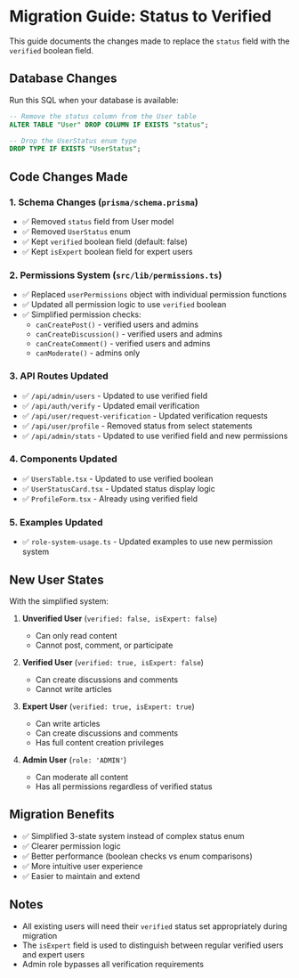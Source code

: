 # Migration Guide: Status to Verified

This guide documents the changes made to replace the `status` field with the `verified` boolean field.

## Database Changes

Run this SQL when your database is available:

```sql
-- Remove the status column from the User table
ALTER TABLE "User" DROP COLUMN IF EXISTS "status";

-- Drop the UserStatus enum type
DROP TYPE IF EXISTS "UserStatus";
```

## Code Changes Made

### 1. Schema Changes (`prisma/schema.prisma`)

- ✅ Removed `status` field from User model
- ✅ Removed `UserStatus` enum
- ✅ Kept `verified` boolean field (default: false)
- ✅ Kept `isExpert` boolean field for expert users

### 2. Permissions System (`src/lib/permissions.ts`)

- ✅ Replaced `userPermissions` object with individual permission functions
- ✅ Updated all permission logic to use `verified` boolean
- ✅ Simplified permission checks:
  - `canCreatePost()` - verified users and admins
  - `canCreateDiscussion()` - verified users and admins
  - `canCreateComment()` - verified users and admins
  - `canModerate()` - admins only

### 3. API Routes Updated

- ✅ `/api/admin/users` - Updated to use verified field
- ✅ `/api/auth/verify` - Updated email verification
- ✅ `/api/user/request-verification` - Updated verification requests
- ✅ `/api/user/profile` - Removed status from select statements
- ✅ `/api/admin/stats` - Updated to use verified field and new permissions

### 4. Components Updated

- ✅ `UsersTable.tsx` - Updated to use verified boolean
- ✅ `UserStatusCard.tsx` - Updated status display logic
- ✅ `ProfileForm.tsx` - Already using verified field

### 5. Examples Updated

- ✅ `role-system-usage.ts` - Updated examples to use new permission system

## New User States

With the simplified system:

1. **Unverified User** (`verified: false, isExpert: false`)

   - Can only read content
   - Cannot post, comment, or participate

2. **Verified User** (`verified: true, isExpert: false`)

   - Can create discussions and comments
   - Cannot write articles

3. **Expert User** (`verified: true, isExpert: true`)

   - Can write articles
   - Can create discussions and comments
   - Has full content creation privileges

4. **Admin User** (`role: 'ADMIN'`)
   - Can moderate all content
   - Has all permissions regardless of verified status

## Migration Benefits

- ✅ Simplified 3-state system instead of complex status enum
- ✅ Clearer permission logic
- ✅ Better performance (boolean checks vs enum comparisons)
- ✅ More intuitive user experience
- ✅ Easier to maintain and extend

## Notes

- All existing users will need their `verified` status set appropriately during migration
- The `isExpert` field is used to distinguish between regular verified users and expert users
- Admin role bypasses all verification requirements
